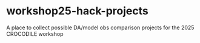 # workshop25-hack-projects
A place to collect possible DA/model obs comparison projects for the 2025 CROCODILE workshop
